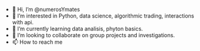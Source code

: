 - 👋 Hi, I’m @numerosYmates
- 👀 I’m interested in Python, data science, algorithmic trading, interactions with api.
- 🌱 I’m currently learning data analisis, phyton basics.  
- 💞️ I’m looking to collaborate on group projects and investigations.
- 📫 How to reach me <not available yet>

<!---
numerosYmate/numerosYmate is a ✨ special ✨ repository because its `README.md` (this file) appears on your GitHub profile.
You can click the Preview link to take a look at your changes.
--->
